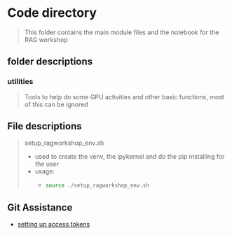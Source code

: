 # Code directory

> This folder contains the main module files and the notebook for the RAG workshop


## folder descriptions

### utilities

> Tools to help do some GPU activities and other basic functions, most of this can be ignored 

## File descriptions

> setup_ragworkshop_env.sh
> * used to create the venv, the ipykernel and do the pip installing for the user
> * usage:
>   * ```bash
>     source ./setup_ragworkshop_env.sh
>     ```


## Git Assistance
* [setting up access tokens](https://docs.github.com/en/authentication/keeping-your-account-and-data-secure/managing-your-personal-access-tokens#creating-a-personal-access-token-classic)

